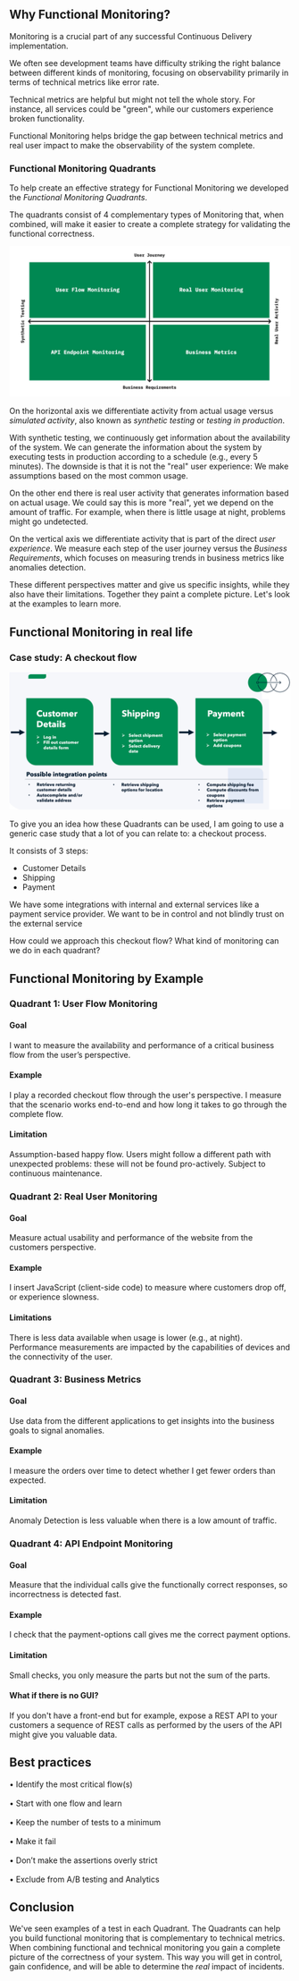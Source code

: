 ## Why Functional Monitoring?
Monitoring is a crucial part of any successful Continuous Delivery implementation. 

We often see development teams have difficulty striking the right balance between different 
kinds of monitoring, focusing on observability primarily in terms of technical metrics like error rate.

Technical metrics are helpful but might not tell the whole story.
For instance, all services could be "green", while our customers experience broken functionality. 

Functional Monitoring helps bridge the gap between technical metrics and real user impact to make
the observability of the system complete.

### Functional Monitoring Quadrants
To help create an effective strategy for Functional Monitoring we developed the _Functional Monitoring Quadrants_.  

The quadrants consist of 4 complementary types of Monitoring that, when combined, 
will make it easier to create a complete strategy for validating the functional correctness. 

![](../Functional_Monitoring_Quadrants_.jpeg)

On the horizontal axis we differentiate activity from actual usage 
versus _simulated activity_, also known as _synthetic testing_ or _testing in production_. 

With synthetic testing, we continuously get information about the availability of the system. 
We can generate the information about the system by executing tests in production according to a schedule 
(e.g., every 5 minutes). The downside is that it is not the "real" user
experience: We make assumptions based on the most common usage.

On the other end there is real user activity that generates information based on actual usage. 
We could say this is more "real", yet we depend on the amount of traffic. 
For example, when there is little usage at night, problems might go undetected.

On the vertical axis we differentiate activity that is part of the direct _user experience_. 
We measure each step of the user journey versus the _Business Requirements_, 
which focuses on measuring trends in business metrics like anomalies detection.

These different perspectives matter and give us specific insights, 
while they also have their limitations. 
Together they paint a complete picture. Let's look at the examples to learn more.

## Functional Monitoring in real life
### Case study: A checkout flow

![](../checkout_flow.png)

To give you an idea how these Quadrants can be used, 
I am going to use a generic case study that a lot of you can relate to: a checkout process.

It consists of 3 steps:
- Customer Details
- Shipping
- Payment

We have some integrations with internal and external services like a payment service provider.
We want to be in control and not blindly trust on the external service

How could we approach this checkout flow? What kind of monitoring can we do in each quadrant?

## Functional Monitoring by Example
### Quadrant 1: User Flow Monitoring
#### Goal
I want to measure the availability and performance of a critical business flow from the user’s perspective.
#### Example
I play a recorded checkout flow through the user's
perspective. I measure that the scenario works end-to-end and how long it takes to go through the complete flow.
#### Limitation
Assumption-based happy flow. Users might follow a different path with unexpected problems: these will not be found pro-actively.
Subject to continuous maintenance.

### Quadrant 2: Real User Monitoring
#### Goal
Measure actual usability and performance of the website from the customers perspective.
#### Example
I insert JavaScript (client-side code) to measure where
customers drop off, or experience slowness.
#### Limitations
There is less data available when usage is lower (e.g., at night). Performance measurements are impacted by 
the capabilities of devices and the connectivity of the user.

### Quadrant 3: Business Metrics 
#### Goal
Use data from the different applications to get insights into the business goals to signal anomalies.
#### Example
I measure the orders over time to detect whether I get fewer orders than expected.
#### Limitation
Anomaly Detection is less valuable when there is a low amount of traffic.

### Quadrant 4: API Endpoint Monitoring
#### Goal
Measure that the individual calls give the functionally correct responses, so incorrectness is detected fast.
#### Example
I check that the payment-options call gives me the correct
payment options.
#### Limitation
Small checks, you only measure the parts but not the sum of the parts.

#### What if there is no GUI?
If you don't have a front-end but for example, expose a REST API to your customers a sequence of REST calls as 
performed by the users of the API might give you valuable data. 


## Best practices
• Identify the most critical flow(s)\
<br/>
• Start with one flow and learn\
<br/>
• Keep the number of tests to a minimum\
<br/>
• Make it fail\
<br/>
• Don’t make the assertions overly strict\
<br/>
• Exclude from A/B testing and Analytics



## Conclusion
We've seen examples of a test in each Quadrant. The Quadrants can help you build functional monitoring 
that is complementary to technical metrics. When combining functional and technical monitoring 
you gain a complete picture of the correctness of your system. This way you will get in control, 
gain confidence, and will be able to determine the _real_ impact of incidents.  
